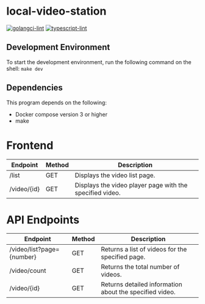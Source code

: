 # local-video-station

[![golangci-lint](https://github.com/Syu-fu/local-video-station/actions/workflows/golangci-lint.yml/badge.svg)](https://github.com/Syu-fu/local-video-station/actions/workflows/golangci-lint.yml)
[![typescript-lint](https://github.com/Syu-fu/local-video-station/actions/workflows/typescript-lint.yml/badge.svg)](https://github.com/Syu-fu/local-video-station/actions/workflows/typescript-lint.yml)

## Development Environment

To start the development environment, run the following command on the shell:
`make dev`

## Dependencies

This program depends on the following:

- Docker compose version 3 or higher
- make

# Frontend

| Endpoint    | Method | Description                                              |
| ----------- | ------ | -------------------------------------------------------- |
| /list       | GET    | Displays the video list page.                            |
| /video/{id} | GET    | Displays the video player page with the specified video. |

# API Endpoints

| Endpoint                  | Method | Description                                             |
| ------------------------- | ------ | ------------------------------------------------------- |
| /video/list?page={number} | GET    | Returns a list of videos for the specified page.        |
| /video/count              | GET    | Returns the total number of videos.                     |
| /video/{id}               | GET    | Returns detailed information about the specified video. |

